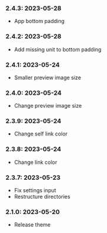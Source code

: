 ### 2.4.3: 2023-05-28

* App bottom padding

### 2.4.2: 2023-05-28

* Add missing unit to bottom padding

### 2.4.1: 2023-05-24

* Smaller preview image size

### 2.4.0: 2023-05-24

* Change preview image size

### 2.3.9: 2023-05-24

* Change self link color

### 2.3.8: 2023-05-24

* Change link color

### 2.3.7: 2023-05-23

* Fix settings input
* Restructure directories

### 2.1.0: 2023-05-20

* Release theme
